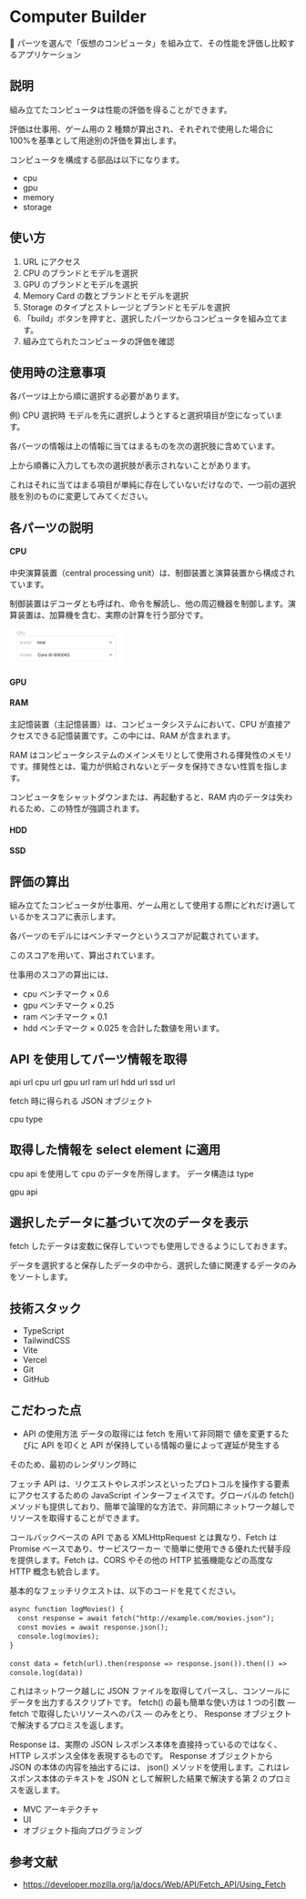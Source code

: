 # Computer Builder

🤩 パーツを選んで「仮想のコンピュータ」を組み立て、その性能を評価し比較するアプリケーション

## 説明

組み立てたコンピュータは性能の評価を得ることができます。

評価は仕事用、ゲーム用の 2 種類が算出され、それぞれで使用した場合に 100%を基準として用途別の評価を算出します。

コンピュータを構成する部品は以下になります。

- cpu
- gpu
- memory
- storage

## 使い方

1. URL にアクセス
2. CPU のブランドとモデルを選択
3. GPU のブランドとモデルを選択
4. Memory Card の数とブランドとモデルを選択
5. Storage のタイプとストレージとブランドとモデルを選択
6. 「build」ボタンを押すと、選択したパーツからコンピュータを組み立てます。
7. 組み立てられたコンピュータの評価を確認

## 使用時の注意事項

各パーツは上から順に選択する必要があります。

例) CPU 選択時
モデルを先に選択しようとすると選択項目が空になっています。

各パーツの情報は上の情報に当てはまるものを次の選択肢に含めています。

上から順番に入力しても次の選択肢が表示されないことがあります。

これはそれに当てはまる項目が単純に存在していないだけなので、一つ前の選択肢を別のものに変更してみてください。

## 各パーツの説明

#### CPU

中央演算装置（central processing unit）は、制御装置と演算装置から構成されています。

制御装置はデコーダとも呼ばれ、命令を解読し、他の周辺機器を制御します。演算装置は、加算機を含む、実際の計算を行う部分です。

<img src="https://github.com/daxchx/computer-builder/blob/images/cpu.jpg" width="200" height="auto" />

#### GPU

#### RAM

主記憶装置（主記憶装置）は、コンピュータシステムにおいて、CPU が直接アクセスできる記憶装置です。この中には、RAM が含まれます。

RAM はコンピュータシステムのメインメモリとして使用される揮発性のメモリです。揮発性とは、電力が供給されないとデータを保持できない性質を指します。

コンピュータをシャットダウンまたは、再起動すると、RAM 内のデータは失われるため、この特性が強調されます。

#### HDD

#### SSD

## 評価の算出

組み立てたコンピュータが仕事用、ゲーム用として使用する際にどれだけ適しているかをスコアに表示します。

各パーツのモデルにはベンチマークというスコアが記載されています。

このスコアを用いて、算出されています。

仕事用のスコアの算出には、

- cpu ベンチマーク × 0.6
- gpu ベンチマーク × 0.25
- ram ベンチマーク × 0.1
- hdd ベンチマーク × 0.025
  を合計した数値を用います。

## API を使用してパーツ情報を取得

api url
cpu url
gpu url
ram url
hdd url
ssd url

fetch 時に得られる JSON オブジェクト

cpu
type

## 取得した情報を select element に適用

cpu
api を使用して cpu のデータを所得します。
データ構造は
type

gpu
api

## 選択したデータに基づいて次のデータを表示

fetch したデータは変数に保存していつでも使用しできるようにしておきます。

データを選択すると保存したデータの中から、選択した値に関連するデータのみをソートします。

## 技術スタック

- TypeScript
- TailwindCSS
- Vite
- Vercel
- Git
- GitHub

## こだわった点

- API の使用方法
  データの取得には fetch を用いて非同期で
  値を変更するたびに API を叩くと API が保持している情報の量によって遅延が発生する

そのため、最初のレンダリング時に

フェッチ API は、リクエストやレスポンスといったプロトコルを操作する要素にアクセスするための JavaScript インターフェイスです。グローバルの fetch() メソッドも提供しており、簡単で論理的な方法で、非同期にネットワーク越しでリソースを取得することができます。

コールバックベースの API である XMLHttpRequest とは異なり、Fetch は Promise ベースであり、サービスワーカー で簡単に使用できる優れた代替手段を提供します。Fetch は、CORS やその他の HTTP 拡張機能などの高度な HTTP 概念も統合します。

基本的なフェッチリクエストは、以下のコードを見てください。

```
async function logMovies() {
  const response = await fetch("http://example.com/movies.json");
  const movies = await response.json();
  console.log(movies);
}

const data = fetch(url).then(response => response.json()).then(() => console.log(data))
```

これはネットワーク越しに JSON ファイルを取得してパースし、コンソールにデータを出力するスクリプトです。 fetch() の最も簡単な使い方は 1 つの引数 — fetch で取得したいリソースへのパス — のみをとり、 Response オブジェクトで解決するプロミスを返します。

Response は、実際の JSON レスポンス本体を直接持っているのではなく、 HTTP レスポンス全体を表現するものです。 Response オブジェクトから JSON の本体の内容を抽出するには、 json() メソッドを使用します。これはレスポンス本体のテキストを JSON として解釈した結果で解決する第 2 のプロミスを返します。

- MVC アーキテクチャ
- UI
- オブジェクト指向プログラミング

## 参考文献

- https://developer.mozilla.org/ja/docs/Web/API/Fetch_API/Using_Fetch
